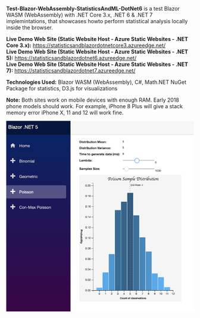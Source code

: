 **Test-Blazor-WebAssembly-StatisticsAndML-DotNet6**
is a test Blazor WASM (WebAssembly) with .NET Core 3.x, .NET 6 & .NET 7 implemintations, that showcases howto perform statistical analysis locally inside the browser.

**Live Demo Web Site (Static Website Host - Azure Static Websites - .NET Core 3.x):** https://statisticsandblazordotnetcore3.azureedge.net/  
**Live Demo Web Site (Static Website Host - Azure Static Websites - .NET 5):** https://statisticsandblazordotnet6.azureedge.net/  
**Live Demo Web Site (Static Website Host - Azure Static Websites - .NET 7):** https://statisticsandblazordotnet7.azureedge.net/

**Technologies Used:** Blazor WASM (WebAssembly), C#, Math.NET NuGet Package for statistics, D3.js for visualizations  

**Note:** Both sites work on mobile devices with enough RAM. Early 2018 phone models should work. For example, iPhone 8 Plus will give a stack memory error iPhone X, 11 and 12 will work fine.

![Balzor-Statistics-DotNet5](https://github.com/bartczernicki/Test-Blazor-WebAssembly-StatisticsAndML/raw/master/AppScreenShotDotNet5.png)
